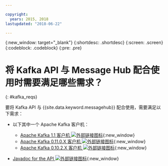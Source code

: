 ```yaml
---

copyright:
  years: 2015, 2018
lastupdated: "2018-06-22"

---
```


{:new_window: target="_blank"}
{:shortdesc: .shortdesc}
{:screen: .screen}
{:codeblock: .codeblock}
{:pre: .pre}

# 将 Kafka API 与 Message Hub 配合使用时需要满足哪些需求？
{: #kafka_reqs}

要将 Kafka API 与 {{site.data.keyword.messagehub}} 配合使用，需要满足以下需求：

* 以下其中一个 Apache Kafka 客户机：
	* [Apache Kafka 1.1 客户机 ![外部链接图标](../../icons/launch-glyph.svg "外部链接图标")](https://www.apache.org/dyn/closer.cgi?path=/kafka/1.1.0/kafka_2.11-1.1.0.tgz){:new_window}
	* [Apache Kafka 0.11.0.X 客户机 ![外部链接图标](../../icons/launch-glyph.svg "外部链接图标")](https://www.apache.org/dyn/closer.cgi?path=/kafka/0.11.0.1/kafka_2.11-0.11.0.1.tgz){:new_window}
	* [Apache Kafka 0.10.2.X 客户机 ![外部链接图标](../../icons/launch-glyph.svg "外部链接图标")](https://www.apache.org/dyn/closer.cgi?path=/kafka/0.10.2.1/kafka_2.11-0.10.2.1.tgz){:new_window} 
	
* [Javadoc for the API ![外部链接图标](../../icons/launch-glyph.svg "外部链接图标")](http://kafka.apache.org/0102/javadoc/index.html){:new_window} 

